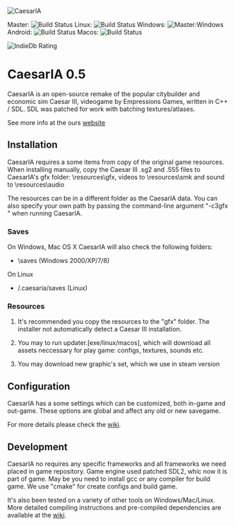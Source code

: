 ![CaesarIA](https://bitbucket-assetroot.s3.amazonaws.com/c/photos/2013/Nov/12/caesaria-logo-3368332030-11_avatar.png)

Master: ![Build Status](https://travis-ci.org/dalerank/caesaria-game.svg?branch=stable) Linux: ![Build Status](https://travis-ci.org/dalerank/caesaria-game.svg?branch=stable) Windows: ![Master:Windows](https://travis-ci.org/dalerank/caesaria-game.svg?branch=windows-build) Android: ![Build Status](https://travis-ci.org/dalerank/caesaria-game.svg?branch=android-build) Macos: ![Build Status](https://travis-ci.org/dalerank/caesaria-game.svg?branch=macos-build)

![IndieDb Rating](http://button.indiedb.com/popularity/medium/games/27823.png)

# CaesarIA 0.5

CaesarIA is an open-source remake of the popular
citybuilder and economic sim Caesar III, videogame by
Empressions Games, written in C++ / SDL. SDL was patched
for work with batching textures/atlases.

See more info at the ours [website](https://bitbucket.org/dalerank/caesaria/wiki/Home)

## Installation

CaesarIA requires a some items from copy of the original game resources.
When installing manually, copy the Caesar III .sg2 and .555 files to 
CaesarIA's gfx folder: <game directory>\resources\gfx, 
videos to <game directory>\resources\smk and sound to <game directory>\resources\audio

The resources can be in a different folder as the CaesarIA data.
You can also specify your own path by passing the command-line
argument "-c3gfx <path to CaesarIII folder>" when running CaesarIA.

### Saves

On Windows, Mac OS X
CaesarIA will also check the following folders:

- <game directory>\saves (Windows 2000/XP/7/8)

On Linux

- <userhome>/.caesaria/saves (Linux)

### Resources

1. It's recommended you copy the resources to the "gfx" folder.
The installer not automatically detect a Caesar III installation.

2. You may to run updater.[exe/linux/macos], which will download
all assets neccessary for play game: configs, textures, sounds etc.

3. You may download new graphic's set, which we use in steam version

## Configuration

CaesarIA has a some settings which can be
customized, both in-game and out-game. These options are global
and affect any old or new savegame.

For more details please check the [wiki](https://bitbucket.org/dalerank/caesaria/wiki/Configuration%20files).

## Development

CaesarIA no requires any specific frameworks and all frameworks we need 
placed in game repository. Game engine used patched SDL2, whic now it is
part of game. May be you need to install gcc or any compiler for build game.
We use "cmake" for create configs and build game.

It's also been tested on a variety of other tools on
Windows/Mac/Linux. More detailed compiling instructions
and pre-compiled dependencies are available at the [wiki](https://bitbucket.org/dalerank/caesaria/wiki/Compiling).
